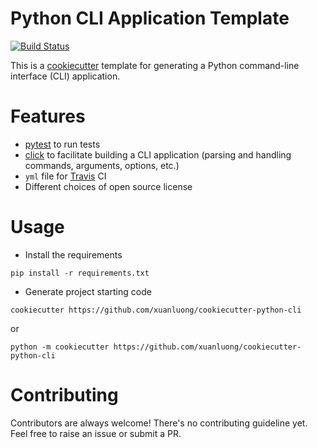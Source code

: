 # Python CLI Application Template

[![Build Status](https://travis-ci.org/xuanluong/cookiecutter-python-cli.svg?branch=master)](https://travis-ci.org/xuanluong/cookiecutter-python-cli)

This is a [cookiecutter](https://github.com/audreyr/cookiecutter) template for generating
a Python command-line interface (CLI) application.

# Features

- [pytest](https://github.com/pytest-dev/pytest/) to run tests
- [click](https://github.com/pallets/click) to facilitate building a CLI application
(parsing and handling commands, arguments, options, etc.)
- `yml` file for [Travis](http://travis-ci.org/) CI
- Different choices of open source license

# Usage

- Install the requirements
```
pip install -r requirements.txt
```
- Generate project starting code
```
cookiecutter https://github.com/xuanluong/cookiecutter-python-cli
```
or
```
python -m cookiecutter https://github.com/xuanluong/cookiecutter-python-cli
```

# Contributing

Contributors are always welcome! There's no contributing guideline yet.
Feel free to raise an issue or submit a PR.
